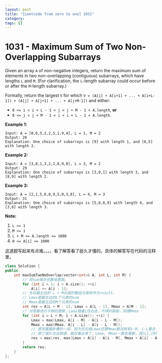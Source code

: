 ```yaml
---
layout: post
title: "[Leetcode from zero to one] 1031"
category: 
tags: []
---
```


# 1031 - Maximum Sum of Two Non-Overlapping Subarrays

Given an array `A` of non-negative integers, return the maximum sum of elements in two non-overlapping (contiguous) subarrays, which have lengths `L` and `M`.  (For clarification, the `L`-length subarray could occur before or after the `M`-length subarray.)

Formally, return the largest `V` for which `V = (A[i] + A[i+1] + ... + A[i+L-1]) + (A[j] + A[j+1] + ... + A[j+M-1])` and either:

- `0 <= i < i + L - 1 < j < j + M - 1 < A.length`, **or**
- `0 <= j < j + M - 1 < i < i + L - 1 < A.length`.

 



**Example 1:**

```
Input: A = [0,6,5,2,2,5,1,9,4], L = 1, M = 2
Output: 20
Explanation: One choice of subarrays is [9] with length 1, and [6,5] with length 2.
```

**Example 2:**

```
Input: A = [3,8,1,3,2,1,8,9,0], L = 3, M = 2
Output: 29
Explanation: One choice of subarrays is [3,8,1] with length 3, and [8,9] with length 2.
```

**Example 3:**

```
Input: A = [2,1,5,6,0,9,5,0,3,8], L = 4, M = 3
Output: 31
Explanation: One choice of subarrays is [5,6,0,9] with length 4, and [3,8] with length 3.
```

 

**Note:**

1. `L >= 1`
2. `M >= 1`
3. `L + M <= A.length <= 1000`
4. `0 <= A[i] <= 1000`

这道题写起来有点难。。。。看了解答看了挺久才懂的。具体的解答写在代码的注释里。

```c++
class Solution {
public:
    int maxSumTwoNoOverlap(vector<int>& A, int L, int M) {
      	// 将sum保存在数组里面。
        for (int i = 1; i < A.size(); ++i)
            A[i] += A[i - 1];
      	// 先将最左边的 L + M长度的数组元素和作为result。
      	// Lmax是最左边的L个元素的sum
      	// Mmax是最左边的M个元素的sum
        int res = A[L + M - 1], Lmax = A[L - 1], Mmax = A[M - 1];
      	// 对答案进行不停的更新，Lmax随着i往右走，不停的更新，同理Mmax
        for (int i = L + M; i < A.size(); ++i) {
            Lmax = max(Lmax, A[i - M] - A[i - L - M]);
            Mmax = max(Mmax, A[i - L] - A[i - L - M]);
          	// 感觉最最卧槽的一段，因为无论是Lmax还是Mmax都没有和i-M, i-L重合
          	// 想了很久也没想通，最后看出来了，Lmax, Mmax一直在更新，而[L],[M]也一直在跟新，而每次只取最大值。
            res = max(res, max(Lmax + A[i] - A[i - M], Mmax + A[i] - A[i - L]));
        }
        return res;
    }
};
```

